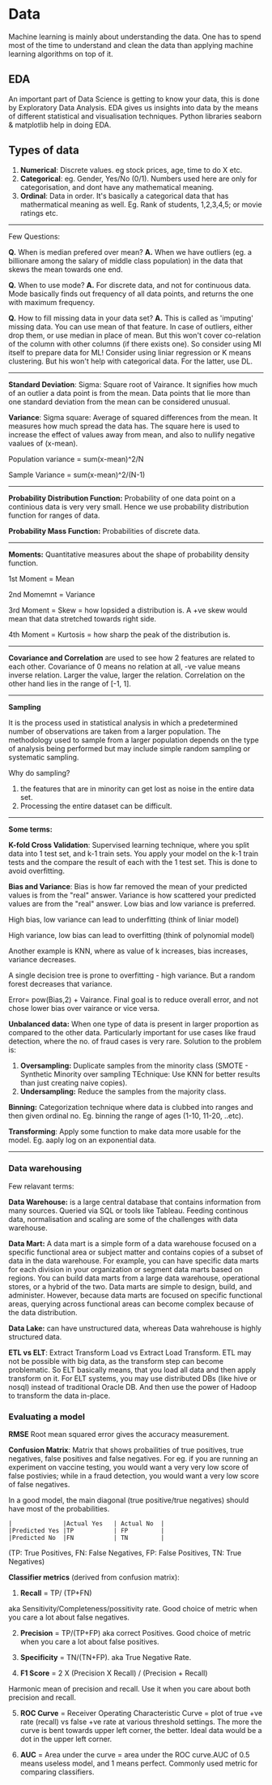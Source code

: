 # Data

Machine learning is mainly about understanding the data. One has to spend most of the time to understand and clean the data than applying machine learning algorithms on top of it.

## EDA
An important part of Data Science is getting to know your data, this is done by Exploratory Data Analysis. EDA gives us insights into data by the means of different statistical and visualisation techniques. Python libraries seaborn & matplotlib help in doing EDA. 


## Types of data

1. **Numerical**: Discrete values. eg stock prices, age, time to do X etc.
2. **Categorical**: eg. Gender, Yes/No (0/1). Numbers used here are only for categorisation, and dont have any mathematical meaning.
3. **Ordinal**: Data in order. It's basically a categorical data that has mathermatical meaning as well. Eg. Rank of students, 1,2,3,4,5; or movie ratings etc.

--------
Few Questions:

**Q.** When is median prefered over mean?
**A.** When we have outliers (eg. a billionare among the salary of middle class population) in the data that skews the mean towards one end.

**Q.** When to use mode?
**A.** For discrete data, and not for continuous data. Mode basically finds out frequency of all data points, and returns the one with maximum frequency.

**Q.** How to fill missing data in your data set?
**A.** This is called as 'imputing' missing data. You can use mean of that feature. In case of outliers, either drop them, or use median in place of mean. But this won't cover co-relation of the column with other columns (if there exists one). So consider using Ml itself to prepare data for ML! Consider using liniar regression or K means clustering. But his won't help with categorical data. For the latter, use DL. 

-------

**Standard Deviation**: Sigma: Square root of Vairance. It signifies how much of an outlier a data point is from the mean. Data points that lie more than one standard deviation from the mean can be considered unusual.

**Variance**: Sigma square: Average of squared differences from the mean. It measures how much spread the data has. The square here is used to increase the effect of values away from mean, and also to nullify negative vaalues of (x-mean).

Population variance = sum(x-mean)^2/N

Sample Variance = sum(x-mean)^2/(N-1)

------

**Probability Distribution Function:** Probability of one data point on a continious data is very very small. Hence we use probability distribution function for ranges of data.

**Probability Mass Function:** Probabilities of discrete data.

------

**Moments:** Quantitative measures about the shape of probability density function.

1st Moment = Mean

2nd Momemnt = Variance

3rd Moment = Skew = how lopsided a distribution is. A +ve skew would mean that data stretched towards right side.

4th Moment = Kurtosis = how sharp the peak of the distribution is.

--------

**Covariance and Correlation** are used to see how 2 features are related to each other. Covariance of 0 means no relation at all, -ve value means inverse relation. Larger the value, larger the relation. Correlation on the other hand lies in the range of [-1, 1].

-------

**Sampling**

It is the process used in statistical analysis in which a predetermined number of observations are taken from a larger population. The methodology used to sample from a larger population depends on the type of analysis being performed but may include simple random sampling or systematic sampling.

Why do sampling? 
1. the features that are in minority can get lost as noise in the entire data set.
2. Processing the entire dataset can be difficult.

-----
**Some terms:**

**K-fold Cross Validation**: Supervised learning technique, where you split data into 1 test set, and k-1 train sets. You apply your model on the k-1 train tests and the compare the result of each with the 1 test set. This is done to avoid overfitting.

**Bias and Variance**: Bias is how far removed the mean of your predicted values is from the "real" answer. Variance is how scattered your predicted values are from the "real" answer. Low bias and low variance is preferred.

High bias, low variance can lead to underfitting (think of liniar model)

High variance, low bias can lead to overfitting (think of polynomial model)

Another example is KNN, where as value of k increases, bias increases, variance decreases.

A single decision tree is prone to overfitting - high variance. But a random forest decreases that variance.

Error= pow(Bias,2) + Vairance. Final goal is to reduce overall error, and not chose lower bias over vairance or vice versa.

**Unbalanced data:** When one type of data is present in larger proportion as compared to the other data. Particularly important for use cases like fraud detection, where the no. of fraud cases is very rare. Solution to the problem is:
1. **Oversampling:** Duplicate samples from the minority class (SMOTE - Synthetic Minority over sampling TEchnique: Use KNN for better results than just creating naive copies).
2. **Undersampling:** Reduce the samples from the majority class.

**Binning:** Categorization technique where data is clubbed into ranges and then given ordinal no. Eg. binning the range of ages (1-10, 11-20, ..etc).

**Transforming**: Apply some function to make data more usable for the model. Eg. aaply log on an exponential data.


-------

### Data warehousing

Few relavant terms:

**Data Warehouse:** is a large central database that contains information from many sources. Queried via SQL or tools like Tableau. Feeding continous data, normalisation and scaling are some of the challenges with data warehouse.

**Data Mart:** A data mart is a simple form of a data warehouse focused on a specific functional area or subject matter and contains copies of a subset of data in the data warehouse. For example, you can have specific data marts for each division in your organization or segment data marts based on regions. You can build data marts from a large data warehouse, operational stores, or a hybrid of the two. Data marts are simple to design, build, and administer. However, because data marts are focused on specific functional areas, querying across functional areas can become complex because of the data distribution. 

**Data Lake:** can have unstructured data, whereas Data wahrehouse is highly structured data.

**ETL vs ELT**: Extract Transform Load vs Extract Load Transform. ETL may not be possible with big data, as the transform step can become problematic. So ELT basically means, that you load all data and then apply transform on it. For ELT systems, you may use distributed DBs (like hive or nosql) instead of traditional Oracle DB. And then use the power of Hadoop to transform the data in-place.


### Evaluating a model

**RMSE** Root mean squared error gives the accuracy measurement.

**Confusion Matrix**: Matrix that shows probailities of true positives, true negatives, false positives and false negatives. For eg. if you are running an experiment on vaccine testing, you would want a very very low score of false postivies; while in a fraud detection, you would want a very low score of false negatives.

In a good model, the main diagonal (true positive/true negatives) should have most of the probabilities.
```
|              |Actual Yes   | Actual No  |
|Predicted Yes |TP           | FP         |
|Predicted No  |FN           | TN         |
```
(TP: True Positives, FN: False Negatives, FP: False Positives, TN: True Negatives)

**Classifier metrics** (derived from confusion matrix):

1. **Recall** = TP/ (TP+FN)

aka Sensitivity/Completeness/possitivity rate. Good choice of metric when you care a lot about false negatives.

2. **Precision** = TP/(TP+FP)
aka correct Positives. Good choice of metric when you care a lot about false positives.  

3. **Specificity** = TN/(TN+FP). aka True Negative Rate. 

4. **F1 Score** = 2 X (Precision X Recall) / (Precision + Recall)

Harmonic mean of precision and recall. Use it when you care about both precision and recall.

5. **ROC Curve** = Receiver Operating Characteristic Curve = plot of true +ve rate (recall) vs false +ve rate at various threshold settings. The more the curve is bent towards upper left corner, the better. Ideal data would be a dot in the upper left corner.

6. **AUC** = Area under the curve = area under the ROC curve.AUC of 0.5 means useless model, and 1 means perfect. Commonly used metric for comparing classifiers.